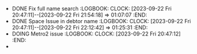 - DONE Fix full name search
  :LOGBOOK:
  CLOCK: [2023-09-22 Fri 20:47:11]--[2023-09-22 Fri 21:54:18] =>  01:07:07
  :END:
- DONE Space Issue in debtor name
  :LOGBOOK:
  CLOCK: [2023-09-22 Fri 20:47:11]--[2023-09-22 Fri 22:12:42] =>  01:25:31
  :END:
- DOING Metro2 issue
  :LOGBOOK:
  CLOCK: [2023-09-22 Fri 20:47:12]
  :END:
-